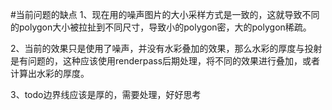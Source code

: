 #当前问题的缺点
1、现在用的噪声图片的大小采样方式是一致的，这就导致不同的polygon大小被拉扯到不同尺寸，导致小的polygon密，大的polygon稀疏。

2、当前的效果只是使用了噪声，并没有水彩叠加的效果，那么水彩的厚度与投射是有问题的，这种应该使用renderpass后期处理，将不同的效果进行叠加，或者计算出水彩的厚度。

3、todo边界线应该是厚的，需要处理，好好思考